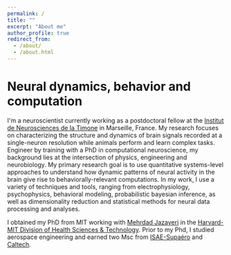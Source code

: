 ```yaml
---
permalink: /
title: ""
excerpt: "About me"
author_profile: true
redirect_from: 
  - /about/
  - /about.html
---
```


Neural dynamics, behavior and computation
======

I'm a neuroscientist currently working as a postdoctoral fellow at the [Institut de Neurosciences de la Timone](https://www.int.univ-amu.fr/) in Marseille, France. My research focuses on characterizing the structure and dynamics of brain signals recorded at a single-neuron resolution while animals perform and learn complex tasks. Engineer by training with a PhD in computational neuroscience, my background lies at the intersection of physics, engineering and neurobiology. My primary research goal is to use quantitative systems-level approaches to understand how dynamic patterns of neural activity in the brain give rise to behaviorally-relevant computations. In my work, I use a variety of techniques and tools, ranging from electrophysiology, psychophysics, behavioral modeling, probabilistic bayesian inference, as well as dimensionality reduction and statistical methods for neural data processing and analyses.

I obtained my PhD from MIT working with [Mehrdad Jazayeri](https://jazlab.org/) in the [Harvard-MIT Division of Health Sciences & Technology](https://hst.mit.edu/about). Prior to my Phd, I studied aerospace engineering and earned two Msc from [ISAE-Supaéro](https://www.isae-supaero.fr/en/) and [Caltech](https://galcit.caltech.edu/).





